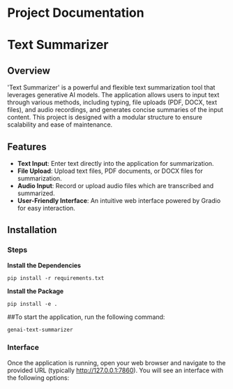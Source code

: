 # Project Documentation
# Text Summarizer

## Overview

'Text Summarizer' is a powerful and flexible text summarization tool that leverages generative AI models. The application allows users to input text through various methods, including typing, file uploads (PDF, DOCX, text files), and audio recordings, and generates concise summaries of the input content. This project is designed with a modular structure to ensure scalability and ease of maintenance.

## Features

- **Text Input**: Enter text directly into the application for summarization.
- **File Upload**: Upload text files, PDF documents, or DOCX files for summarization.
- **Audio Input**: Record or upload audio files which are transcribed and summarized.
- **User-Friendly Interface**: An intuitive web interface powered by Gradio for easy interaction.

## Installation


### Steps

  **Install the Dependencies**

    pip install -r requirements.txt
    

   **Install the Package**
   
    pip install -e .
    


##To start the application, run the following command:

```bash
genai-text-summarizer
```

### Interface
Once the application is running, open your web browser and navigate to the provided URL (typically http://127.0.0.1:7860). You will see an interface with the following options:
